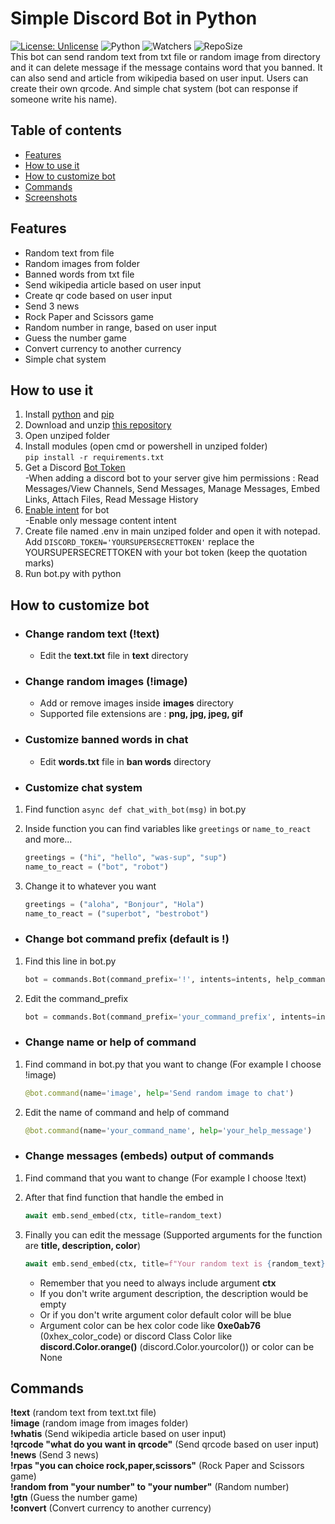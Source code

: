 # Simple Discord Bot in Python
[![License: Unlicense](https://img.shields.io/github/license/fraaq/simplediscordbot)](https://opensource.org/license/unlicense/) ![Python](https://img.shields.io/badge/python-3.11-yellow.svg) ![Watchers](https://img.shields.io/github/watchers/fraaq/simplediscordbot.svg) ![RepoSize](https://img.shields.io/github/repo-size/fraaq/simplediscordbot?color=purple)  
This bot can send random text from txt file or random image from directory and it can delete message if the message contains word that you banned. It can also send and article from wikipedia based on user input. Users can create their own qrcode. And simple chat system (bot can response if someone write his name).

## Table of contents
* [Features](#features)
* [How to use it](#how-to-use-it)
* [How to customize bot](#how-to-customize-bot)
* [Commands](#commands)
* [Screenshots](#screenshots)

## Features
* Random text from file
* Random images from folder
* Banned words from txt file
* Send wikipedia article based on user input
* Create qr code based on user input
* Send 3 news
* Rock Paper and Scissors game
* Random number in range, based on user input
* Guess the number game
* Convert currency to another currency
* Simple chat system
 
## How to use it 
1. Install [python](https://www.digitalocean.com/community/tutorials/install-python-windows-10) and [pip](https://www.liquidweb.com/kb/install-pip-windows/)   
2. Download and unzip [this repository](https://github.com/Anonym-Guy/simplediscordbot/archive/refs/heads/main.zip)
3. Open unziped folder
4. Install modules (open cmd or powershell in unziped folder)  
```pip install -r requirements.txt``` 
5. Get a Discord [Bot Token](https://www.writebots.com/discord-bot-token/)  
-When adding a discord bot to your server give him permissions : Read Messages/View Channels, Send Messages, Manage Messages, Embed Links, Attach Files, Read Message History          
6. [Enable intent](https://autocode.com/discord/threads/what-are-discord-privileged-intents-and-how-do-i-enable-them-tutorial-0c3f9977/) for bot  
-Enable only message content intent
7. Create file named .env in main unziped folder and open it with notepad. Add ```DISCORD_TOKEN='YOURSUPERSECRETTOKEN'``` replace the YOURSUPERSECRETTOKEN with your bot token (keep the quotation marks)  
8. Run bot.py with python

## How to customize bot
* ### Change random text (!text)  
  * Edit the **text.txt** file in **text** directory  

* ### Change random images (!image) 
  * Add or remove images inside **images** directory  
  * Supported file extensions are : **png, jpg, jpeg, gif** 

* ### Customize banned words in chat  
  * Edit **words.txt** file in **ban words** directory

* ### Customize chat system 
1. Find function ```async def chat_with_bot(msg)``` in bot.py
2. Inside function you can find variables like ```greetings``` or ```name_to_react``` and more...    
   ```python
   greetings = ("hi", "hello", "was-sup", "sup")
   name_to_react = ("bot", "robot")
   ```
   
3. Change it to whatever you want  
   ```python
   greetings = ("aloha", "Bonjour", "Hola")
   name_to_react = ("superbot", "bestrobot")
   ```
   
* ### Change bot command prefix (default is !)  
1. Find this line in bot.py

   ```python
   bot = commands.Bot(command_prefix='!', intents=intents, help_command=help_command)
   ```
2. Edit the command_prefix  
   ```python
   bot = commands.Bot(command_prefix='your_command_prefix', intents=intents, help_command=help_command)
   ```

* ### Change name or help of command  
1. Find command in bot.py that you want to change (For example I choose !image)  
   ```python
   @bot.command(name='image', help='Send random image to chat')
   ```

2. Edit the name of command and help of command  
    ```python
    @bot.command(name='your_command_name', help='your_help_message')
    ```
* ### Change messages (embeds) output of commands  
1. Find command that you want to change (For example I choose !text)  
2. After that find function that handle the embed in    
   ```python
   await emb.send_embed(ctx, title=random_text)
   ```
   
3. Finally you can edit the message (Supported arguments for the function are **title, description, color**)
   ```python
   await emb.send_embed(ctx, title=f"Your random text is {random_text}", description="This is a description", color=discord.Color.orange())
   ```
   * Remember that you need to always include argument **ctx**  
   * If you don't write argument description, the description would be empty  
   * Or if you don't write argument color default color will be blue 
   * Argument color can be hex color code like **0xe0ab76** (0xhex_color_code) or discord Class Color like **discord.Color.orange()** (discord.Color.yourcolor()) or color can be None
   
## Commands
**!text** (random text from text.txt file)   
**!image** (random image from images folder)   
**!whatis** (Send wikipedia article based on user input)   
**!qrcode "what do you want in qrcode"** (Send qrcode based on user input)   
**!news** (Send 3 news)   
**!rpas "you can choice rock,paper,scissors"** (Rock Paper and Scissors game)   
**!random from "your number" to "your number"** (Random number)   
**!gtn** (Guess the number game)  
**!convert** (Convert currency to another currency)  


